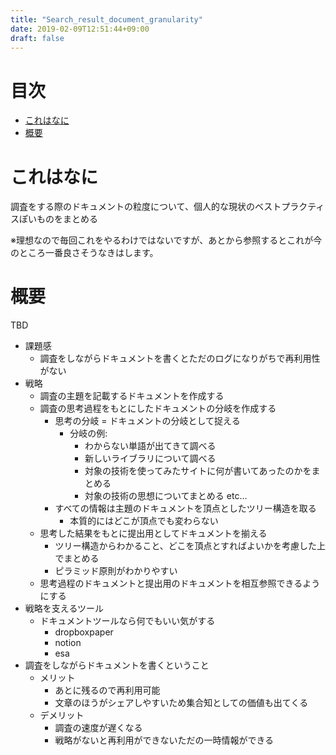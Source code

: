 ```yaml
---
title: "Search_result_document_granularity"
date: 2019-02-09T12:51:44+09:00
draft: false
---
```


# 目次
<!-- START doctoc generated TOC please keep comment here to allow auto update -->
<!-- DON'T EDIT THIS SECTION, INSTEAD RE-RUN doctoc TO UPDATE -->


- [これはなに](#%E3%81%93%E3%82%8C%E3%81%AF%E3%81%AA%E3%81%AB)
- [概要](#%E6%A6%82%E8%A6%81)

<!-- END doctoc generated TOC please keep comment here to allow auto update -->

# これはなに
調査をする際のドキュメントの粒度について、個人的な現状のベストプラクティスぽいものをまとめる

※理想なので毎回これをやるわけではないですが、あとから参照するとこれが今のところ一番良さそうなきはします。

# 概要
TBD

- 課題感
  - 調査をしながらドキュメントを書くとただのログになりがちで再利用性がない
- 戦略
  - 調査の主題を記載するドキュメントを作成する
  - 調査の思考過程をもとにしたドキュメントの分岐を作成する
    - 思考の分岐 = ドキュメントの分岐として捉える
      - 分岐の例:
        - わからない単語が出てきて調べる
        - 新しいライブラリについて調べる
        - 対象の技術を使ってみたサイトに何が書いてあったのかをまとめる
        - 対象の技術の思想についてまとめる etc...
    - すべての情報は主題のドキュメントを頂点としたツリー構造を取る
      - 本質的にはどこが頂点でも変わらない
  - 思考した結果をもとに提出用としてドキュメントを揃える
    - ツリー構造からわかること、どこを頂点とすればよいかを考慮した上でまとめる
    - ピラミッド原則がわかりやすい
  - 思考過程のドキュメントと提出用のドキュメントを相互参照できるようにする
- 戦略を支えるツール
  - ドキュメントツールなら何でもいい気がする
    - dropboxpaper
    - notion
    - esa
- 調査をしながらドキュメントを書くということ
  - メリット
    - あとに残るので再利用可能
    - 文章のほうがシェアしやすいため集合知としての価値も出てくる
  - デメリット
    - 調査の速度が遅くなる
    - 戦略がないと再利用ができないただの一時情報ができる

